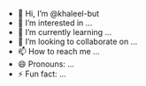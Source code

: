 - 👋 Hi, I’m @khaleel-but
- 👀 I’m interested in ...
- 🌱 I’m currently learning ...
- 💞️ I’m looking to collaborate on ...
- 📫 How to reach me ...
- 😄 Pronouns: ...
- ⚡ Fun fact: ...

<!---
khaleel-but/khaleel-but is a ✨ special ✨ repository because its `README.md` (this file) appears on your GitHub profile.
You can click the Preview link to take a look at your changes.
--->
